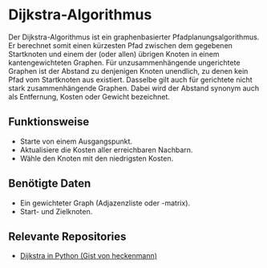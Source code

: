 # Dijkstra-Algorithmus

Der Dijkstra-Algorithmus ist ein graphenbasierter Pfadplanungsalgorithmus. Er berechnet somit einen kürzesten Pfad zwischen dem gegebenen Startknoten und einem der (oder allen) übrigen Knoten in einem kantengewichteten Graphen. Für unzusammenhängende ungerichtete Graphen ist der Abstand zu denjenigen Knoten unendlich, zu denen kein Pfad vom Startknoten aus existiert. Dasselbe gilt auch für gerichtete nicht stark zusammenhängende Graphen. Dabei wird der Abstand synonym auch als Entfernung, Kosten oder Gewicht bezeichnet.

## Funktionsweise
- Starte von einem Ausgangspunkt.
- Aktualisiere die Kosten aller erreichbaren Nachbarn.
- Wähle den Knoten mit den niedrigsten Kosten.

## Benötigte Daten
- Ein gewichteter Graph (Adjazenzliste oder -matrix).
- Start- und Zielknoten.

## Relevante Repositories
-  [Dijkstra in Python (Gist von heckenmann)](https://gist.github.com/heckenmann/6a42de6413efa815dff0)
